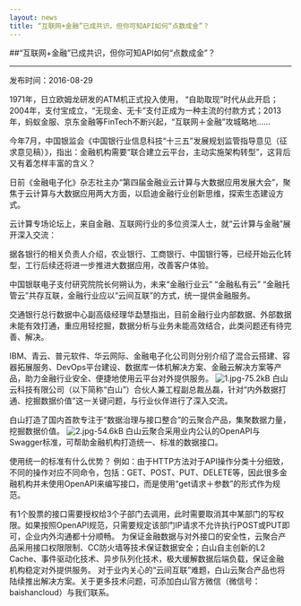 ```yaml
---
layout: news
title: “互联网+金融”已成共识，但你可知API如何“点数成金”？
---
```


##“互联网+金融”已成共识，但你可知API如何“点数成金”？

---

发布时间：2016-08-29

1971年，日立欧姆龙研发的ATM机正式投入使用， “自助取现”时代从此开启；2004年，支付宝成立，“无现金、无卡”支付正成为一种主流的付款方式；2013年，蚂蚁金服、京东金融等FinTech不断兴起，“互联网＋金融”攻城略地……

今年7月，中国银监会《中国银行业信息科技“十三五”发展规划监管指导意见（征求意见稿）》，指出：金融机构需要“联合建立云平台，主动实施架构转型”，这背后又有着怎样丰富的含义？   

日前《金融电子化》杂志社主办“第四届金融业云计算与大数据应用发展大会”，聚焦于云计算与大数据应用两大方面，以启迪金融行业创新思维，探索生态建设方式。

云计算专场论坛上，来自金融、互联网行业的多位资深人士，就“云计算与金融”展开深入交流：

据各银行的相关负责人介绍，农业银行、工商银行、中国银行等，已经开始云化转型，工行后续还将进一步推进大数据应用，改善客户体验。

中国银联电子支付研究院院长何朔认为，未来“金融行业云” “金融私有云” “金融托管云”共存互联，金融行业应以“云间互联”的方式，统一提供金融服务。

交通银行总行数据中心副高级经理华勐慧指出，目前金融行业内部数据、外部数据未能有效打通，重应用轻挖掘，数据分析与业务未能高效结合，此类问题还有待完善、解决。

IBM、青云、普元软件、华云网际、金融电子化公司则分别介绍了混合云搭建、容器拓展服务、DevOps平台建设、数据库一体机解决方案、金融云解决方案等产品，助力金融行业安全、便捷地使用云平台对外提供服务。
![1.jpg-75.2kB][1]
白山云科技有限公司（以下简称“白山”）合伙人兼工程副总裁丛磊，针对“内外数据打通、挖掘数据价值”这一关键问题，与行业伙伴进行了深入交流。

白山打造了国内首款专注于“数据治理与接口整合”的云聚合产品，集聚数据力量，挖掘数据价值。
![2.jpg-54.6kB][2]
白山云聚合采用业内公认的OpenAPI与Swagger标准，可帮助金融机构打造统一、标准的数据接口。

 使用统一的标准有什么优势？
例如：由于HTTP方法对于API操作分类十分细致，不同的操作对应不同命令，包括：GET、POST、PUT、DELETE等，因此很多金融机构并未使用OpenAPI来编写接口，而是使用“get请求＋参数”的形式作为规范。

有1个股票的接口需要授权给3个子部门去调用，此时需要取消其中某部门的写权限。如果按照OpenAPI规范，只需要规定该部门IP请求不允许执行POST或PUT即可，企业内外沟通都十分顺畅。
为保证金融数据与对外接口的安全性，云聚合产品采用接口权限限制、CC防火墙等技术保证数据安全；白山自主创新的L2 Cache、事件驱动化技术、异步队列化技术，极大缓解数据后端负载，保证金融机构稳定对外提供服务。
对于业内关心的“云间互联”难题，白山云聚合产品也将陆续推出解决方案。关于更多技术问题，可添加白山官方微信（微信号：baishancloud）与我们联系。


  [1]: http://static.zybuluo.com/bsc-jane/5au9zpjv3hxwv2em9hwqq4nq/1.jpg
  [2]: http://static.zybuluo.com/bsc-jane/hhys027so8w7khmuh9bjh6d6/2.jpg